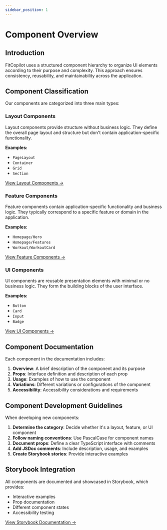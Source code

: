 ```yaml
---
sidebar_position: 1
---
```


# Component Overview

## Introduction

FitCopilot uses a structured component hierarchy to organize UI elements according to their purpose and complexity. This approach ensures consistency, reusability, and maintainability across the application.

## Component Classification

Our components are categorized into three main types:

### Layout Components

Layout components provide structure without business logic. They define the overall page layout and structure but don't contain application-specific functionality.

**Examples:**
- `PageLayout`
- `Container`
- `Grid`
- `Section`

[View Layout Components →](./layout/overview.md)

### Feature Components

Feature components contain application-specific functionality and business logic. They typically correspond to a specific feature or domain in the application.

**Examples:**
- `Homepage/Hero`
- `Homepage/Features`
- `Workout/WorkoutCard`

[View Feature Components →](./features/overview.md)

### UI Components

UI components are reusable presentation elements with minimal or no business logic. They form the building blocks of the user interface.

**Examples:**
- `Button`
- `Card`
- `Input`
- `Badge`

[View UI Components →](./ui/overview.md)

## Component Documentation

Each component in the documentation includes:

1. **Overview**: A brief description of the component and its purpose
2. **Props**: Interface definition and description of each prop
3. **Usage**: Examples of how to use the component
4. **Variations**: Different variations or configurations of the component
5. **Accessibility**: Accessibility considerations and requirements

## Component Development Guidelines

When developing new components:

1. **Determine the category**: Decide whether it's a layout, feature, or UI component
2. **Follow naming conventions**: Use PascalCase for component names
3. **Document props**: Define a clear TypeScript interface with comments
4. **Add JSDoc comments**: Include description, usage, and examples
5. **Create Storybook stories**: Provide interactive examples

## Storybook Integration

All components are documented and showcased in Storybook, which provides:

- Interactive examples
- Prop documentation
- Different component states
- Accessibility testing

[View Storybook Documentation →](./storybook/integration.md) 